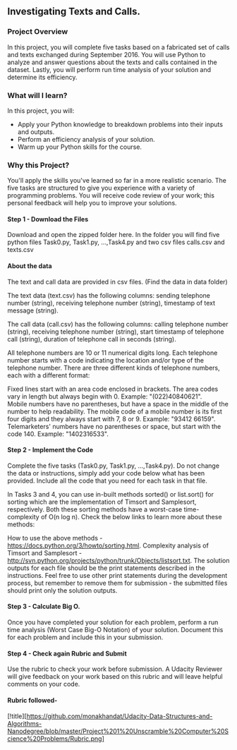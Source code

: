 ## Investigating Texts and Calls. 
  
### Project Overview
In this project, you will complete five tasks based on a fabricated set of calls and texts exchanged during September 2016. You will use Python to analyze and answer questions about the texts and calls contained in the dataset. Lastly, you will perform run time analysis of your solution and determine its efficiency.  
  
### What will I learn?  
In this project, you will:  
  
- Apply your Python knowledge to breakdown problems into their inputs and outputs.
- Perform an efficiency analysis of your solution.
- Warm up your Python skills for the course.  
  
### Why this Project?  
You'll apply the skills you've learned so far in a more realistic scenario. The five tasks are structured to give you experience with a variety of programming problems. You will receive code review of your work; this personal feedback will help you to improve your solutions.  
  
#### Step 1 - Download the Files
Download and open the zipped folder here. In the folder you will find five python files Task0.py, Task1.py, ...,Task4.py and two csv files calls.csv and texts.csv

#### About the data
The text and call data are provided in csv files. (Find the data in data folder)
  
The text data (text.csv) has the following columns: sending telephone number (string), receiving telephone number (string), timestamp of text message (string).  
  
The call data (call.csv) has the following columns: calling telephone number (string), receiving telephone number (string), start timestamp of telephone call (string), duration of telephone call in seconds (string). 
  
All telephone numbers are 10 or 11 numerical digits long. Each telephone number starts with a code indicating the location and/or type of the telephone number. There are three different kinds of telephone numbers, each with a different format:
  
Fixed lines start with an area code enclosed in brackets. The area codes vary in length but always begin with 0. Example: "(022)40840621".  
Mobile numbers have no parentheses, but have a space in the middle of the number to help readability. The mobile code of a mobile number is its first four digits and they always start with 7, 8 or 9. Example: "93412 66159".  
Telemarketers' numbers have no parentheses or space, but start with the code 140. Example: "1402316533".  
  
#### Step 2 - Implement the Code
Complete the five tasks (Task0.py, Task1.py, ...,Task4.py). Do not change the data or instructions, simply add your code below what has been provided. Include all the code that you need for each task in that file.  
  
In Tasks 3 and 4, you can use in-built methods sorted() or list.sort() for sorting which are the implementation of Timsort and Samplesort, respectively. Both these sorting methods have a worst-case time-complexity of O(n log n). Check the below links to learn more about these methods:  
  
How to use the above methods - https://docs.python.org/3/howto/sorting.html. 
Complexity analysis of Timsort and Samplesort - http://svn.python.org/projects/python/trunk/Objects/listsort.txt. 
The solution outputs for each file should be the print statements described in the instructions. Feel free to use other print statements during the development process, but remember to remove them for submission - the submitted files should print only the solution outputs.  
  
#### Step 3 - Calculate Big O. 
Once you have completed your solution for each problem, perform a run time analysis (Worst Case Big-O Notation) of your solution. Document this for each problem and include this in your submission.
  
#### Step 4 - Check again Rubric and Submit
Use the rubric to check your work before submission. A Udacity Reviewer will give feedback on your work based on this rubric and will leave helpful comments on your code.

#### Rubric followed-  
  
 [!title][https://github.com/monakhandat/Udacity-Data-Structures-and-Algorithms-Nanodegree/blob/master/Project%201%20Unscramble%20Computer%20Science%20Problems/Rubric.png]
